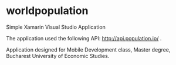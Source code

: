 # worldpopulation
Simple Xamarin Visual Studio Application 

The application used the following API: http://api.population.io/ . 

Application designed for Mobile Development class, Master degree, Bucharest University of Economic Studies. 
